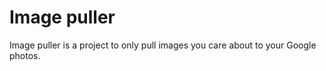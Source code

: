 # Image puller 

Image puller is a project to only pull images you care about to your Google photos.
